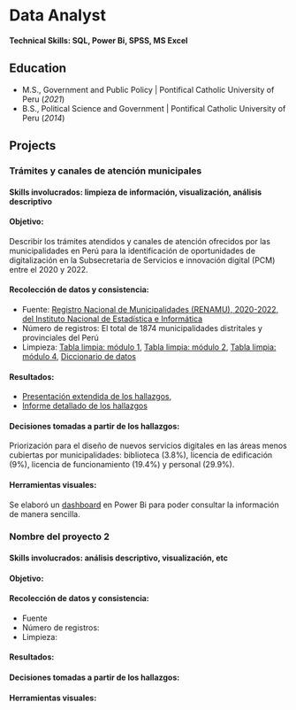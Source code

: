 # Data Analyst

#### Technical Skills: SQL, Power Bi, SPSS, MS Excel

## Education
- M.S., Government and Public Policy | Pontifical Catholic University of Peru (_2021_)								       		 		
- B.S., Political Science and Government | Pontifical Catholic University of Peru (_2014_)

## Projects
### Trámites y canales de atención municipales
#### Skills involucrados: limpieza de información, visualización, análisis descriptivo
#### Objetivo:
Describir los trámites atendidos y canales de atención ofrecidos por las municipalidades en Perú para la identificación de oportunidades de digitalización en la Subsecretaria de Servicios e innovación digital (PCM) entre el 2020 y 2022.
#### Recolección de datos y consistencia:
- Fuente: [Registro Nacional de Municipalidades (RENAMU), 2020-2022, del Instituto Nacional de Estadística e Informática](https://proyectos.inei.gob.pe/microdatos/Detalle_Encuesta.asp?CU=19558&CodEncuesta=730&CodModulo=1590&NombreEncuesta=Registro+Nacional+de+Municipalidades+-+RENAMU&NombreModulo=Competencias+y+Funciones+de+la+Municipalidad)
- Número de registros: El total de 1874 municipalidades distritales y provinciales del Perú
- Limpieza:
[Tabla limpia: módulo 1](https://docs.google.com/spreadsheets/d/1502uCzwvFc1kYTyf3hCIEn9ERAk3Bqb4/edit?usp=sharing&ouid=106305285872469110916&rtpof=true&sd=true),
[Tabla limpia: módulo 2](https://docs.google.com/spreadsheets/d/15-0RlFI206Gn2b4GhKf02wPAKG5DAB1a/edit?usp=sharing&ouid=106305285872469110916&rtpof=true&sd=true),
[Tabla limpia: módulo 4](https://docs.google.com/spreadsheets/d/14uzGN9NlbUxCDVjidhDvmSrlXKRUrjNv/edit?usp=sharing&ouid=106305285872469110916&rtpof=true&sd=true),
[Diccionario de datos](https://docs.google.com/spreadsheets/d/150IxhbslOilE_80mSjkCfu7En3vzXFXO/edit?usp=sharing&ouid=106305285872469110916&rtpof=true&sd=true)

#### Resultados:
- [Presentación extendida de los hallazgos](https://docs.google.com/presentation/d/15B9vGfa4qRsFQCjUAbdC8mZ9UnpXeAc6/edit?usp=sharing&ouid=106305285872469110916&rtpof=true&sd=true),
- [Informe detallado de los hallazgos](https://drive.google.com/file/d/14tWgj-NUiqFxhSTZHdzvWQJc05DTht1F/view?usp=sharing)

#### Decisiones tomadas a partir de los hallazgos:
Priorización para el diseño de nuevos servicios digitales en las áreas menos cubiertas por municipalidades: biblioteca (3.8%), licencia de edificación (9%), licencia de funcionamiento (19.4%) y personal (29.9%).

#### Herramientas visuales: 
Se elaboró un [dashboard](https://app.powerbi.com/view?r=eyJrIjoiMGRkY2RhMWEtMWViNi00MWYwLWE1OTQtNmE0NGFiZTdlNjZkIiwidCI6IjM0YjQ4ZTRlLTI1MTktNDA2MC1hMDllLTViMDVkOTAxYTRkNyJ9) en Power Bi para poder consultar la información de manera sencilla.

### Nombre del proyecto 2
#### Skills involucrados: análisis descriptivo, visualización, etc
#### Objetivo:
#### Recolección de datos y consistencia:
- Fuente
- Número de registros:
- Limpieza:
    
#### Resultados:

#### Decisiones tomadas a partir de los hallazgos:

#### Herramientas visuales:
